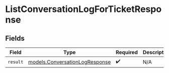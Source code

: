 # ListConversationLogForTicketResponse


## Fields

| Field                                                                  | Type                                                                   | Required                                                               | Description                                                            |
| ---------------------------------------------------------------------- | ---------------------------------------------------------------------- | ---------------------------------------------------------------------- | ---------------------------------------------------------------------- |
| `result`                                                               | [models.ConversationLogResponse](../models/conversationlogresponse.md) | :heavy_check_mark:                                                     | N/A                                                                    |